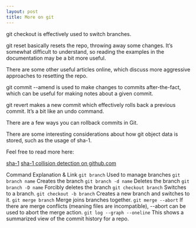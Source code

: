 ```yaml
---
layout: post
title: More on git
---
```


git checkout is effectively used to switch branches.

git reset basically resets the repo, throwing away some changes. It’s somewhat difficult to understand, so reading the examples in the documentation may be a bit more useful.

There are some other useful articles online, which discuss more aggressive approaches to resetting the repo.

git commit --amend is used to make changes to commits after-the-fact, which can be useful for making notes about a given commit.

git revert makes a new commit which effectively rolls back a previous commit. It’s a bit like an undo command.

There are a few ways you can rollback commits in Git.

There are some interesting considerations about how git object data is stored, such as the usage of sha-1.

Feel free to read more here:

[sha-1](https://en.wikipedia.org/wiki/SHA-1)
[sha-1 collision detection on github.com](https://github.blog/2017-03-20-sha-1-collision-detection-on-github-com/)

Command Explanation & Link
`git branch` Used to manage branches
`git branch name` Creates the branch
`git branch -d name` Deletes the branch
`git branch -D name` Forcibly deletes the branch
`git checkout branch` Switches to a branch.
`git checkout -b branch` Creates a new branch and switches to it.
`git merge branch` Merge joins branches together.
`git merge --abort` If there are merge conflicts (meaning files are incompatible), --abort can be used to abort the merge action.
`git log --graph --oneline` This shows a summarized view of the commit history for a repo.
